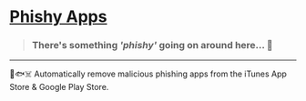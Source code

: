 # [Phishy Apps](https://phishyapps.com/)
> ### There's something _'phishy'_ going on around here... 🤔
----
🤖🐟☠️ Automatically remove malicious phishing apps from the iTunes App Store &amp; Google Play Store.


